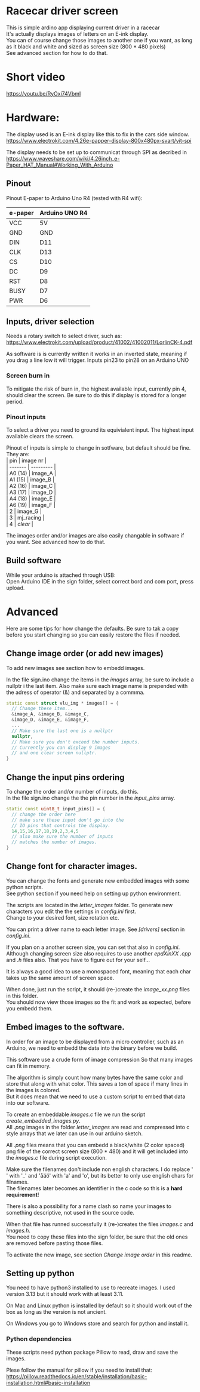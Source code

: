 # Racecar driver screen
This is simple ardino app displaying current driver in a racecar  
It's actually displays images of letters on an E-ink display.  
You can of course change those images to another one if you want, as long as it black and white and sized as screen size (800 * 480 pixels)  
See advanced section for how to do that.  

# Short video
https://youtu.be/RyOxi74VbmI  

# Hardware:  
The display used is an E-ink display like this to fix in the cars side window.  
https://www.electrokit.com/4.26e-papper-display-800x480px-svart/vit-spi

The display needs to be set up to communicat through SPI as decribed in 
https://www.waveshare.com/wiki/4.26inch_e-Paper_HAT_Manual#Working_With_Arduino  

## Pinout
Pinout E-paper to Arduino Uno R4 (tested with R4 wifi):  

|  e-paper   | Arduino UNO R4  |  
| ---------- | ----------------|  
| VCC        |  5V             |  
| GND        |  GND            |  
| DIN        |  D11            |  
| CLK        |  D13            |  
| CS         |  D10            |  
| DC         |  D9             |  
| RST        |  D8             |  
| BUSY       |  D7             |  
| PWR        |  D6             |  
  
  
## Inputs, driver selection
Needs a rotary switch to select driver, such as:  
https://www.electrokit.com/upload/product/41002/41002011/LorlinCK-4.pdf  
  
As software is is currently written it works in an inverted state, meaning if you drag a line low it will trigger. Inputs pin23 to pin28 on an Arduino UNO
  
### Screen burn in
To mitigate the risk of burn in, the highest available input, currently pin 4, should clear the screen. Be sure to do this if display is stored for a longer period.  
  
### Pinout inputs
To select a driver you need to ground its equivialent input. The highest input available clears the screen. 
  
Pinout of inputs is simple to change in sotfware, but default should be fine. They are:  
|  pin    |  image nr |  
| ------- | --------- |  
| A0 (14) | image_A   |  
| A1 (15) | image_B   |  
| A2 (16) | image_C   |  
| A3 (17) | image_D   |  
| A4 (18) | image_E   |  
| A6 (19) | image_F   |  
| 2       | image_G   |  
| 3       | mj_racing |  
| 4       | *clear*   |  

The images order and/or images are also easily changable in software if you want. See advanced how to do that.  

## Build software  
While your arduino is attached through USB:  
Open Arduino IDE in the sign folder, select correct bord and com port, press upload.  

# Advanced  
Here are some tips for how change the defaults.
Be sure to tak a copy before you start changing so you can easily restore the files if needed.  

## Change image order (or add new images) 
To add new images see section how to embedd images.  
   
In the file sign.ino change the items in the *images* array, be sure to include a nullptr i the last item. Also make sure each image name is prepended with the adress of operator (&) and separated by a commma.

```c++
static const struct vlu_img * images[] = {
  // Change these item...
  &image_A, &image_B, &image_C,
  &image_D, &image_E, &image_F,
  ...
  // Make sure the last one is a nullptr
  nullptr,
  // Make sure you don't exceed the number inputs. 
  // Currently you can display 9 images 
  // and one clear screen nullptr. 
}
```

## Change the input pins ordering  
To change the order and/or number of inputs, do this.  
In the file sign.ino change the the pin number in the *input_pins* array. 
```c++
static const uint8_t input_pins[] = {
  // change the order here
  // make sure these input don't go into the 
  // IO pins that controls the display.
  14,15,16,17,18,19,2,3,4,5
  // also make sure the number of inputs 
  // matches the number of images.
}
```

## Change font for character images.
You can change the fonts and generate new embedded images with some python scripts.  
See python section if you need help on setting up python environment.
  
The scripts are located in the *letter_images* folder. To generate new characters you edit the the settings in *config.ini* first.  
Change to your desired font, size rotation etc.  

You can print a driver name to each letter image. See *[drivers]* section in *config.ini*.  

If you plan on a another screen size, you can set that also in *config.ini*. Although changing screen size also requires to use another *epdXinXX* *.cpp* and *.h* files also. That you have to figure out for your self...

It is always a good idea to use a monospaced font, meaning that each char takes up the same amount of screen space.  

When done, just run the script, it should (re-)create the *image_xx.png* files in this folder.  
You should now view those images so the fit and work as expected, before you embedd them.  

## Embed images to the software.
In order for an image to be displayed from a micro controller, such as an Arduino, we need to embedd the data into the binary before we build.  

This software use a crude form of image compression So that many images can fit in memory.  

The algorithm is simply count how many bytes have the same color and store that along with what color. This saves a ton of space if many lines in the images is colored.  
But it does mean that we need to use a custom script to embed that data into our software.  

To create an embeddable *images.c* file we run the script *create_embedded_images.py*.  
All *.png* images in the folder *letter_images* are read and compressed into c style arrays that we later can use in our arduino sketch.  

All *.png* files means that you can embedd a black/white (2 color spaced) png file of the correct screen size (800 * 480) and it will get included into the *images.c* file during script execution.  

Make sure the filenames don't include non english characters. I do replace ' ' with '_' and 'åäö' with 'a' and 'o', but its better to only use english chars for filnames.  
The filenames later becomes an identifier in the c code so this is a **hard requirement**!  
  
There is also a possibility for a name clash so name your images to something descriptive, not used in the source code. 

When that file has runned successfully it (re-)creates the files *images.c* and *images.h*.  
You need to copy these files into the sign folder, be sure that the old ones are removed before pasting those files.

To activate the new image, see section *Change image order* in this readme.

## Setting up python
You need to have python3 installed to use to recreate images. I used version 3.13 but it should work with at least 3.11.  

On Mac and Linux python is installed by default so it should work out of the box as long as the version is not ancient.  

On Windows you go to Windows store and search for python and install it.  

### Python dependencies
These scripts need python package Pillow to read, draw and save the images.  

Plese follow the manual for pillow if you need to install that:  
https://pillow.readthedocs.io/en/stable/installation/basic-installation.html#basic-installation

